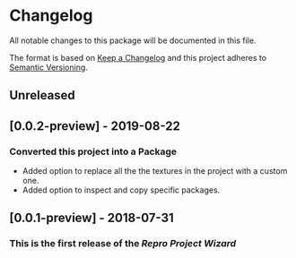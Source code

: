 # Changelog
All notable changes to this package will be documented in this file.

The format is based on [Keep a Changelog](http://keepachangelog.com/en/1.0.0/)
and this project adheres to [Semantic Versioning](http://semver.org/spec/v2.0.0.html).

## Unreleased

## [0.0.2-preview] - 2019-08-22

### Converted this project into a Package

* Added option to replace all the the textures in the project with a custom one.
* Added option to inspect and copy specific packages.

## [0.0.1-preview] - 2018-07-31

### This is the first release of the *Repro Project Wizard*
